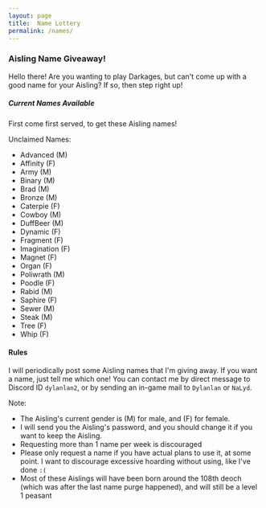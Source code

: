 ```yaml
---
layout: page
title:  Name Lottery
permalink: /names/
---
```


### Aisling Name Giveaway!

Hello there! Are you wanting to play Darkages, but can't come up with a good name for your Aisling? If so, then step right up!

##### Current Names Available

First come first served, to get these Aisling names!

Unclaimed Names:
- Advanced (M)
- Affinity (F)
- Army (M)
- Binary (M)
- Brad (M)
- Bronze (M)
- Caterpie (F)
- Cowboy (M)
- DuffBeer (M)
- Dynamic (F)
- Fragment (F)
- Imagination (F)
- Magnet (F)
- Organ (F)
- Poliwrath (M)
- Poodle (F)
- Rabid (M)
- Saphire (F)
- Sewer (M)
- Steak (M)
- Tree (F)
- Whip (F)


#### Rules

I will periodically post some Aisling names that I'm giving away. If you want a name, just tell me which one! You can contact me by direct message to Discord ID `dylanlan2`, or by sending an in-game mail to `Dylanlan` or `NaLyd`.

Note:
- The Aisling's current gender is (M) for male, and (F) for female.
- I will send you the Aisling's password, and you should change it if you want to keep the Aisling.
- Requesting more than 1 name per week is discouraged
- Please only request a name if you have actual plans to use it, at some point. I want to discourage excessive hoarding without using, like I've done `:(`
- Most of these Aislings will have been born around the 108th deoch (which was after the last name purge happened), and will still be a level 1 peasant
